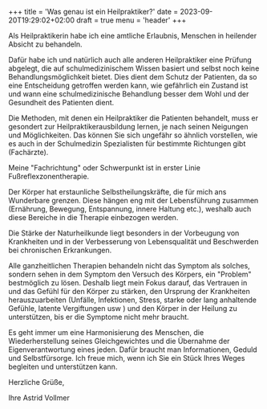 +++
title = 'Was genau ist ein Heilpraktiker?'
date = 2023-09-20T19:29:02+02:00
draft = true
menu = 'header'
+++

Als Heilpraktikerin habe ich eine amtliche Erlaubnis, Menschen in heilender Absicht zu behandeln.

Dafür habe ich und natürlich auch alle anderen Heilpraktiker eine Prüfung abgelegt, die auf schulmedizinischem Wissen basiert und selbst noch keine Behandlungsmöglichkeit bietet. Dies dient dem Schutz der Patienten, da so eine Entscheidung getroffen werden kann, wie gefährlich ein Zustand ist und wann eine schulmedizinische Behandlung  besser dem Wohl und der Gesundheit des Patienten dient.

Die Methoden, mit denen ein Heilpraktiker die Patienten behandelt, muss er gesondert zur Heilpraktikerausbildung lernen, je nach seinen Neigungen und Möglichkeiten. Das können Sie sich ungefähr so ähnlich vorstellen, wie es auch in der Schulmedizin Spezialisten für bestimmte Richtungen gibt (Fachärzte).

Meine "Fachrichtung" oder Schwerpunkt ist in erster Linie Fußreflexzonentherapie.

Der Körper hat erstaunliche Selbstheilungskräfte, die für mich ans Wunderbare grenzen. Diese hängen eng mit der Lebensführung zusammen (Ernährung, Bewegung, Entspannung, innere Haltung etc.), weshalb auch diese Bereiche in die Therapie einbezogen werden. 

Die Stärke der Naturheilkunde liegt besonders in der Vorbeugung von Krankheiten und in der Verbesserung von Lebensqualität und Beschwerden bei chronischen Erkrankungen.

Alle  ganzheitlichen Therapien behandeln nicht das Symptom als solches, sondern sehen in dem Symptom den Versuch des Körpers, ein "Problem" bestmöglich zu lösen. Deshalb liegt mein Fokus darauf, das Vertrauen in und das Gefühl für den Körper zu stärken, den Ursprung der Krankheiten herauszuarbeiten (Unfälle, Infektionen, Stress, starke oder lang anhaltende Gefühle, latente Vergiftungen usw ) und den Körper in der Heilung zu unterstützen, bis er die Symptome nicht mehr braucht.

Es geht immer um eine Harmonisierung des Menschen, die Wiederherstellung seines Gleichgewichtes und die Übernahme der Eigenverantwortung eines jeden. Dafür braucht man Informationen, Geduld und Selbstfürsorge. Ich freue mich, wenn ich Sie ein Stück Ihres Weges begleiten und unterstützen kann.

Herzliche Grüße,

Ihre Astrid Vollmer